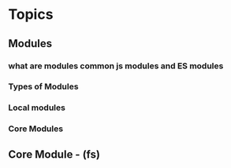 # Topics

## Modules
 ### what are modules common js modules and ES modules
 ### Types of Modules
 ### Local modules
 ### Core Modules

## Core Module - (fs) 
